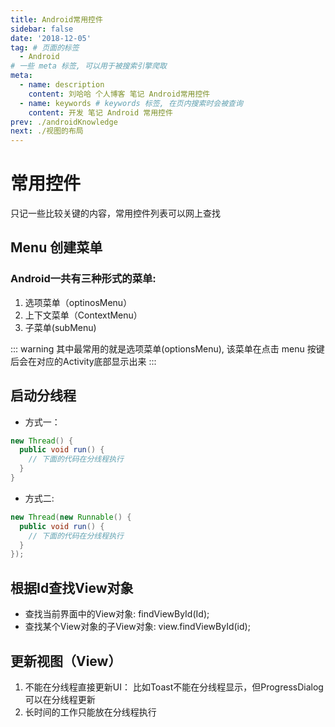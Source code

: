 ```yaml
---
title: Android常用控件
sidebar: false
date: '2018-12-05'
tag: # 页面的标签 
  - Android
# 一些 meta 标签, 可以用于被搜索引擎爬取
meta:
  - name: description
    content: 刘哈哈 个人博客 笔记 Android常用控件
  - name: keywords # keywords 标签, 在页内搜索时会被查询
    content: 开发 笔记 Android 常用控件
prev: ./androidKnowledge
next: ./视图的布局
---
```

<!-- more 摘抄 -->

# 常用控件
只记一些比较关键的内容，常用控件列表可以网上查找

## Menu 创建菜单

### Android一共有三种形式的菜单: 
1. 选项菜单（optinosMenu） 
2. 上下文菜单（ContextMenu） 
3. 子菜单(subMenu) 

::: warning
其中最常用的就是选项菜单(optionsMenu), 该菜单在点击 menu 按键 后会在对应的Activity底部显示出来
:::

## 启动分线程
+ 方式一：
``` java
new Thread() {
  public void run() {
    // 下面的代码在分线程执行
  }
}
```

+ 方式二:
``` java
new Thread(new Runnable() {
  public void run() {
    // 下面的代码在分线程执行
  }
});
```

## 根据Id查找View对象
+ 查找当前界面中的View对象: findViewById(Id);
+ 查找某个View对象的子View对象: view.findViewById(id);

## 更新视图（View）
1. 不能在分线程直接更新UI： 比如Toast不能在分线程显示，但ProgressDialog可以在分线程更新
2. 长时间的工作只能放在分线程执行


